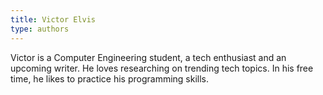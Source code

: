```yaml
---
title: Victor Elvis
type: authors
---
```

Victor is a Computer Engineering student, a tech enthusiast and an upcoming writer. He loves researching on trending tech topics. In his free time, he likes to practice his programming skills.
